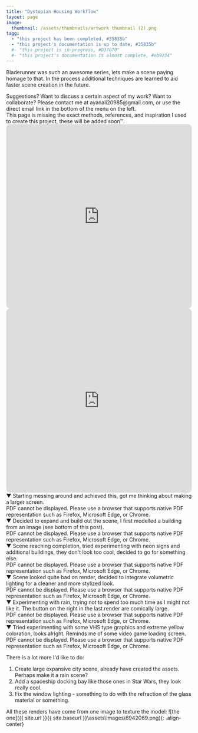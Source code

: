 ```yaml
---
title: "Dystopian Housing Workflow"
layout: page
image:
  thumbnail: /assets/thumbnails/artwork thumbnail (2).png
tagg:
  - "this project has been completed, #35835b"
  - "this project's documentation is up to date, #35835b"
  #- "this project is in-progress, #D37070"
  #- "this project's documentation is almost complete, #eb9234"
---
```

Bladerunner was such an awesome series, lets make a scene paying homage to that. In the process additional techniques are learned to aid faster scene creation in the future.

<div class="content-container" data-bg-image="/assets/images/chevron2.png">
    Suggestions? Want to discuss a certain aspect of my work? Want to collaborate? Please contact me at ayanali20985@gmail.com, or use the direct email link in the bottom of the menu on the left.
</div>

<div class="content-container" data-bg-image="/assets/images/chevron2.png">
    This page is missing the exact methods, references, and inspiration I used to create this project, these will be added soon™.
</div>

<iframe width="100%" height="500px" src="https://www.youtube.com/embed/tql0rZepxTo?si=zmq4q5ejzQ-diTr3" title="YouTube video player" frameborder="0" allow="accelerometer; autoplay; clipboard-write; encrypted-media; gyroscope; picture-in-picture; web-share" allowfullscreen style="border-radius: 10px;"></iframe>

<iframe width="100%" height="500px" src="https://www.youtube.com/embed/sYfdf0O3AUk?si=sTaTqe-rnh09Gh7j" title="YouTube video player" frameborder="0" allow="accelerometer; autoplay; clipboard-write; encrypted-media; gyroscope; picture-in-picture; web-share" allowfullscreen style="border-radius: 10px;"></iframe>

<div class="content-container-blue">
    <div class="dropdown-header">
        <span class="dropdown-icon">&#9660;</span> <!-- Down-arrow icon -->
          Starting messing around and achieved this, got me thinking about making a larger screen.
    </div>
    <div class="dropdown-header" class="dropdown-content">
        <div class="pdf-container">
            <object class="pdf-object" data="/assets/pdf/dystopian 1.pdf" type="application/pdf">
                <div class="pdf-fallback">
                    PDF cannot be displayed. Please use a browser that supports native PDF representation such as Firefox, Microsoft Edge, or Chrome.
                </div>
            </object>
        </div>
    </div>
</div>

<div class="content-container-blue">
    <div class="dropdown-header">
        <span class="dropdown-icon">&#9660;</span> <!-- Down-arrow icon -->
          Decided to expand and build out the scene, I first modelled a building from an image (see bottom of this post).
    </div>
    <div class="dropdown-header" class="dropdown-content">
        <div class="pdf-container">
            <object class="pdf-object" data="/assets/pdf/dystopian 2.pdf" type="application/pdf">
                <div class="pdf-fallback">
                    PDF cannot be displayed. Please use a browser that supports native PDF representation such as Firefox, Microsoft Edge, or Chrome.
                </div>
            </object>
        </div>
    </div>
</div>

<div class="content-container-blue">
    <div class="dropdown-header">
        <span class="dropdown-icon">&#9660;</span> <!-- Down-arrow icon -->
          Scene reaching completion, tried experimenting with neon signs and additional buildings, they don't look too cool, decided to go for something else.
    </div>
    <div class="dropdown-header" class="dropdown-content">
        <div class="pdf-container">
            <object class="pdf-object" data="/assets/pdf/dystopian 3.pdf" type="application/pdf">
                <div class="pdf-fallback">
                    PDF cannot be displayed. Please use a browser that supports native PDF representation such as Firefox, Microsoft Edge, or Chrome.
                </div>
            </object>
        </div>
    </div>
</div>

<div class="content-container-blue">
    <div class="dropdown-header">
        <span class="dropdown-icon">&#9660;</span> <!-- Down-arrow icon -->
          Scene looked quite bad on render, decided to integrate volumetric lighting for a cleaner and more stylized look.
    </div>
    <div class="dropdown-header" class="dropdown-content">
        <div class="pdf-container">
            <object class="pdf-object" data="/assets/pdf/dystopian 4.pdf" type="application/pdf">
                <div class="pdf-fallback">
                    PDF cannot be displayed. Please use a browser that supports native PDF representation such as Firefox, Microsoft Edge, or Chrome.
                </div>
            </object>
        </div>
    </div>
</div>

<div class="content-container-blue">
    <div class="dropdown-header">
        <span class="dropdown-icon">&#9660;</span> <!-- Down-arrow icon -->
          Experimenting with rain, trying not to spend too much time as I might not like it. The button on the right in the last render are comically large.
    </div>
    <div class="dropdown-header" class="dropdown-content">
        <div class="pdf-container">
            <object class="pdf-object" data="/assets/pdf/dystopian 5.pdf" type="application/pdf">
                <div class="pdf-fallback">
                    PDF cannot be displayed. Please use a browser that supports native PDF representation such as Firefox, Microsoft Edge, or Chrome.
                </div>
            </object>
        </div>
    </div>
</div>

<div class="content-container-blue">
    <div class="dropdown-header">
        <span class="dropdown-icon">&#9660;</span> <!-- Down-arrow icon -->
          Tried experimenting with some VHS type graphics and extreme yellow coloration, looks alright. Reminds me of some video game loading screen.
    </div>
    <div class="dropdown-header" class="dropdown-content">
        <div class="pdf-container">
            <object class="pdf-object" data="/assets/pdf/dystopian 6.pdf" type="application/pdf">
                <div class="pdf-fallback">
                    PDF cannot be displayed. Please use a browser that supports native PDF representation such as Firefox, Microsoft Edge, or Chrome.
                </div>
            </object>
        </div>
    </div>
</div>

There is a lot more I'd like to do:
1.  Create large expansive city scene, already have created the assets. Perhaps make it a rain scene?
2.  Add a spaceship docking bay like those ones in Star Wars, they look really cool.
3.  Fix the window lighting - something to do with the refraction of the glass material or something.

All these renders have come from one image to texture the model:
![the one]({{ site.url }}{{ site.baseurl }}\assets\images\6942069.png){: .align-center}